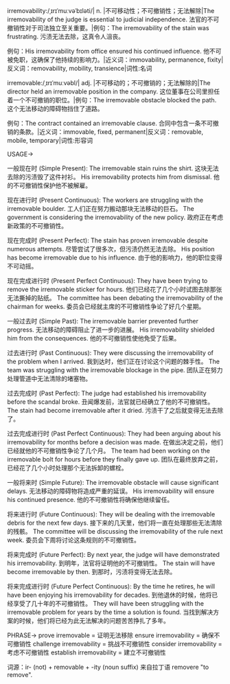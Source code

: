 irremovability:/ˌɪrɪˈmuːvəˈbɪləti/| n. |不可移动性；不可撤销性；无法解除|The irremovability of the judge is essential to judicial independence. 法官的不可撤销性对于司法独立至关重要。|例句：The irremovability of the stain was frustrating.  污渍无法去除，这真令人沮丧。

例句：His irremovability from office ensured his continued influence. 他不可被免职，这确保了他持续的影响力。|近义词：immovability, permanence, fixity|反义词：removability, mobility, transience|词性:名词

irremovable:/ˌɪrɪˈmuːvəbl/| adj. |不可移动的；不可撤销的；无法解除的|The director held an irremovable position in the company.  这位董事在公司里担任着一个不可撤销的职位。|例句：The irremovable obstacle blocked the path.  这个无法移动的障碍物挡住了道路。

例句：The contract contained an irremovable clause. 合同中包含一条不可撤销的条款。|近义词：immovable, fixed, permanent|反义词：removable, mobile, temporary|词性:形容词



USAGE->

一般现在时 (Simple Present):
The irremovable stain ruins the shirt.  这块无法去除的污渍毁了这件衬衫。
His irremovability protects him from dismissal. 他的不可撤销性保护他不被解雇。

现在进行时 (Present Continuous):
The workers are struggling with the irremovable boulder. 工人们正在努力搬动那块无法移动的巨石。
The government is considering the irremovability of the new policy. 政府正在考虑新政策的不可撤销性。

现在完成时 (Present Perfect):
The stain has proven irremovable despite numerous attempts. 尽管尝试了很多次，但污渍仍然无法去除。
His position has become irremovable due to his influence. 由于他的影响力，他的职位变得不可动摇。

现在完成进行时 (Present Perfect Continuous):
They have been trying to remove the irremovable sticker for hours. 他们已经花了几个小时试图去除那张无法撕掉的贴纸。
The committee has been debating the irremovability of the chairman for weeks. 委员会已经就主席的不可撤销性争论了好几个星期。

一般过去时 (Simple Past):
The irremovable barrier prevented further progress. 无法移动的障碍阻止了进一步的进展。
His irremovability shielded him from the consequences.  他的不可撤销性使他免受了后果。

过去进行时 (Past Continuous):
They were discussing the irremovability of the problem when I arrived. 我到达时，他们正在讨论这个问题的棘手性。
The team was struggling with the irremovable blockage in the pipe. 团队正在努力处理管道中无法清除的堵塞物。

过去完成时 (Past Perfect):
The judge had established his irremovability before the scandal broke.  丑闻爆发前，法官就已经确立了他的不可撤销性。
The stain had become irremovable after it dried. 污渍干了之后就变得无法去除了。

过去完成进行时 (Past Perfect Continuous):
They had been arguing about his irremovability for months before a decision was made. 在做出决定之前，他们已经就他的不可撤销性争论了几个月。
The team had been working on the irremovable bolt for hours before they finally gave up. 团队在最终放弃之前，已经花了几个小时处理那个无法拆卸的螺栓。

一般将来时 (Simple Future):
The irremovable obstacle will cause significant delays. 无法移动的障碍物将造成严重的延误。
His irremovability will ensure his continued presence. 他的不可撤销性将确保他继续留任。

将来进行时 (Future Continuous):
They will be dealing with the irremovable debris for the next few days.  接下来的几天里，他们将一直在处理那些无法清除的残骸。
The committee will be discussing the irremovability of the rule next week. 委员会下周将讨论这条规则的不可撤销性。

将来完成时 (Future Perfect):
By next year, the judge will have demonstrated his irremovability. 到明年，法官将证明他的不可撤销性。
The stain will have become irremovable by then. 到那时，污渍将变得无法去除。

将来完成进行时 (Future Perfect Continuous):
By the time he retires, he will have been enjoying his irremovability for decades. 到他退休的时候，他将已经享受了几十年的不可撤销性。
They will have been struggling with the irremovable problem for years by the time a solution is found.  当找到解决方案的时候，他们将已经为此无法解决的问题苦苦挣扎了多年。


PHRASE->
prove irremovable = 证明无法移除
ensure irremovability = 确保不可撤销性
challenge irremovability = 挑战不可撤销性
consider irremovability = 考虑不可撤销性
establish irremovability = 建立不可撤销性

词源：ir- (not) + removable + -ity (noun suffix)  来自拉丁语 removere "to remove".
